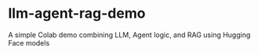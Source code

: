 # llm-agent-rag-demo
A simple Colab demo combining LLM, Agent logic, and RAG using Hugging Face models
